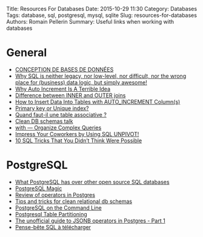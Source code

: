 Title: Resources For Databases
Date: 2015-10-29 11:30
Category: Databases
Tags: database, sql, postgresql, mysql, sqlite
Slug: resources-for-databases
Authors: Romain Pellerin
Summary: Useful links when working with databases

# General

- [CONCEPTION DE BASES DE DONNÉES](https://stph.scenari-community.org/bdd)
- [Why SQL is neither legacy, nor low-level, nor difficult, nor the wrong place for (business) data logic, but simply awesome!](http://www.vertabelo.com/blog/notes-from-the-lab/why-sql-is-neither-legacy-nor-low-level-but-simply-awesome)
- [Why Auto Increment Is A Terrible Idea](https://www.clever-cloud.com/blog/engineering/2015/05/20/Why-Auto-Increment-Is-A-Terrible-Idea/)
- [Difference between INNER and OUTER joins](http://stackoverflow.com/questions/38549/difference-between-inner-and-outer-joins/38578#38578)
- [How to Insert Data Into Tables with AUTO_INCREMENT Column(s)](http://www.cubrid.org/wiki_tutorials/entry/how-to-insert-data-into-tables-with-auto_increment-columns)
- [Primary key or Unique index?](http://stackoverflow.com/questions/487314/primary-key-or-unique-index/487321#487321)
- [Quand faut-il une table associative ?](http://blog.developpez.com/cinephil/p10017/bases-de-donnees/quand_faut_il_une_table_associative)
- [Clean DB schemas talk](http://blog.clement.delafargue.name/posts/2014-10-15-clean-db-schemas-talk.html)
- [with — Organize Complex Queries](https://modern-sql.com/feature/with)
- [Impress Your Coworkers by Using SQL UNPIVOT!](http://blog.jooq.org/2016/01/18/impress-your-coworkers-by-using-sql-unpivot/)
- [10 SQL Tricks That You Didn’t Think Were Possible](https://blog.jooq.org/2016/04/25/10-sql-tricks-that-you-didnt-think-were-possible/)

# PostgreSQL

- [What PostgreSQL has over other open source SQL databases](https://www.compose.io/articles/what-postgresql-has-over-other-open-source-sql-databases/)
- [PostgreSQL Magic](http://goto.project-a.com/postgresql-magic/)
- [Review of operators in Postgres](http://bernardoamc.github.io/sql/2015/07/21/postgres-review-operators/)
- [Tips and tricks for clean relational db schemas](http://www.infoq.com/fr/presentations/tips-tricks-clean-relational-db-schemas)
- [PostgreSQL on the Command Line](http://phili.pe/posts/postgresql-on-the-command-line/)
- [Postgresql Table Partitioning](http://sheeju.github.io/2015/10/postgres-table-partitioning-big-weather-table.html)
- [The unofficial guide to JSONB operators in Postgres - Part 1](http://hasura.io/blog/the-unofficial-guide-to-jsonb-operators-in-postgres/)
- [Pense-bête SQL à télécharger](http://korben.info/pense-bete-sql-a-telecharger.html)
